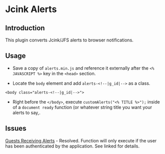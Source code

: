 # Jcink Alerts

## Introduction
This plugin converts Jcink/JFS alerts to browser notifications.

## Usage
* Save a copy of `alerts.min.js` and reference it externally after the `<% JAVASCRIPT %>` key in the `<head>` section.

* Locate the `body` element and add  `alerts-<!--|g_id|-->` as a class.

```
<body class="alerts-<!--|g_id|-->">
```
* Right before the `</body>`, execute `customAlerts("<% TITLE %>");` inside of a `document ready` function (or whatever string title you want your alerts to say,.

## Issues

[Guests Receiving Alerts](https://github.com/mcstepp/jcink-alerts/issues/1) - Resolved. Function will only execute if the user has been authenticated by the application. See linked for details.
 


